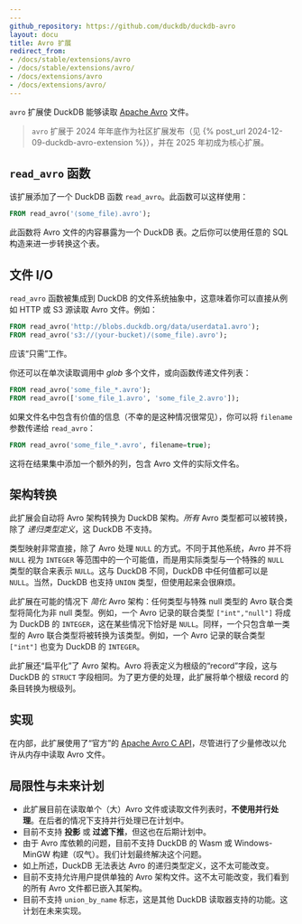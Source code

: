 ```yaml
---
---
github_repository: https://github.com/duckdb/duckdb-avro
layout: docu
title: Avro 扩展
redirect_from:
- /docs/stable/extensions/avro
- /docs/stable/extensions/avro/
- /docs/extensions/avro
- /docs/extensions/avro/
---
```


`avro` 扩展使 DuckDB 能够读取 [Apache Avro](https://avro.apache.org) 文件。

> `avro` 扩展于 2024 年年底作为社区扩展发布（见 {% post_url 2024-12-09-duckdb-avro-extension %}），并在 2025 年初成为核心扩展。

## `read_avro` 函数

该扩展添加了一个 DuckDB 函数 `read_avro`。此函数可以这样使用：

```sql
FROM read_avro('⟨some_file⟩.avro');
```

此函数将 Avro 文件的内容暴露为一个 DuckDB 表。之后你可以使用任意的 SQL 构造来进一步转换这个表。

## 文件 I/O

`read_avro` 函数被集成到 DuckDB 的文件系统抽象中，这意味着你可以直接从例如 HTTP 或 S3 源读取 Avro 文件。例如：

```sql
FROM read_avro('http://blobs.duckdb.org/data/userdata1.avro');
FROM read_avro('s3://⟨your-bucket⟩/⟨some_file⟩.avro');
```

应该“只需”工作。

你还可以在单次读取调用中 *glob* 多个文件，或向函数传递文件列表：

```sql
FROM read_avro('some_file_*.avro');
FROM read_avro(['some_file_1.avro', 'some_file_2.avro']);
```

如果文件名中包含有价值的信息（不幸的是这种情况很常见），你可以将 `filename` 参数传递给 `read_avro`：

```sql
FROM read_avro('some_file_*.avro', filename=true);
```

这将在结果集中添加一个额外的列，包含 Avro 文件的实际文件名。

## 架构转换

此扩展会自动将 Avro 架构转换为 DuckDB 架构。*所有* Avro 类型都可以被转换，除了 *递归类型定义*，这 DuckDB 不支持。

类型映射非常直接，除了 Avro 处理 `NULL` 的方式。不同于其他系统，Avro 并不将 `NULL` 视为 `INTEGER` 等范围中的一个可能值，而是用实际类型与一个特殊的 `NULL` 类型的联合来表示 `NULL`。这与 DuckDB 不同，DuckDB 中任何值都可以是 `NULL`。当然，DuckDB 也支持 `UNION` 类型，但使用起来会很麻烦。

此扩展在可能的情况下 *简化* Avro 架构：任何类型与特殊 null 类型的 Avro 联合类型将简化为非 null 类型。例如，一个 Avro 记录的联合类型 `["int","null"]` 将成为 DuckDB 的 `INTEGER`，这在某些情况下恰好是 `NULL`。同样，一个只包含单一类型的 Avro 联合类型将被转换为该类型。例如，一个 Avro 记录的联合类型 `["int"]` 也变为 DuckDB 的 `INTEGER`。

此扩展还“扁平化”了 Avro 架构。Avro 将表定义为根级的“record”字段，这与 DuckDB 的 `STRUCT` 字段相同。为了更方便的处理，此扩展将单个根级 record 的条目转换为根级列。

## 实现

在内部，此扩展使用了“官方”的 [Apache Avro C API](https://avro.apache.org/docs/++version++/api/c/)，尽管进行了少量修改以允许从内存中读取 Avro 文件。

## 局限性与未来计划

* 此扩展目前在读取单个（大）Avro 文件或读取文件列表时，**不使用并行处理**。在后者的情况下支持并行处理已在计划中。
* 目前不支持 **投影** 或 **过滤下推**，但这也在后期计划中。
* 由于 Avro 库依赖的问题，目前不支持 DuckDB 的 Wasm 或 Windows-MinGW 构建（叹气）。我们计划最终解决这个问题。
* 如上所述，DuckDB 无法表达 Avro 的递归类型定义，这不太可能改变。
* 目前不支持允许用户提供单独的 Avro 架构文件。这不太可能改变，我们看到的所有 Avro 文件都已嵌入其架构。
* 目前不支持 `union_by_name` 标志，这是其他 DuckDB 读取器支持的功能。这计划在未来实现。